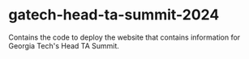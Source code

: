 # gatech-head-ta-summit-2024
Contains the code to deploy the website that contains information for Georgia Tech's Head TA Summit.

